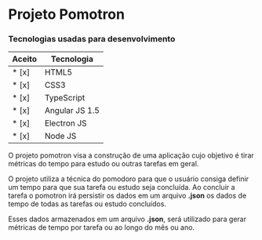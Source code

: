 # Projeto Pomotron

### Tecnologias usadas para desenvolvimento

Aceito|Tecnologia
------|----------
* [x]|HTML5
* [x]|CSS3
* [x]|TypeScript
* [x]|Angular JS 1.5
* [x]|Electron JS
* [x]|Node JS

O projeto pomotron visa a construção de uma aplicação cujo objetivo é tirar métricas do tempo para estudo ou outras tarefas em geral.

O projeto utiliza a técnica do pomodoro para que o usuário consiga definir um tempo para que sua tarefa ou estudo seja concluída. Ao concluir a tarefa o pomotron irá persistir os dados em um arquivo **.json** os dados de tempo de todas as tarefas ou estudo concluídos.

Esses dados armazenados em um arquivo **.json**, será utilizado para gerar métricas de tempo por tarefa ou ao longo do mês ou ano.
